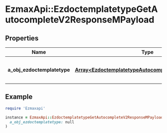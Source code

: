 # EzmaxApi::EzdoctemplatetypeGetAutocompleteV2ResponseMPayload

## Properties

| Name | Type | Description | Notes |
| ---- | ---- | ----------- | ----- |
| **a_obj_ezdoctemplatetype** | [**Array&lt;EzdoctemplatetypeAutocompleteElementResponse&gt;**](EzdoctemplatetypeAutocompleteElementResponse.md) | An array of Ezdoctemplatetype autocomplete element response. |  |

## Example

```ruby
require 'Ezmaxapi'

instance = EzmaxApi::EzdoctemplatetypeGetAutocompleteV2ResponseMPayload.new(
  a_obj_ezdoctemplatetype: null
)
```

